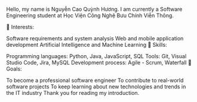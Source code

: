 Hello, my name is Nguyễn Cao Quỳnh Hương. I am currently a Software Engineering student at Học Viện Công Nghệ Bưu Chính Viễn Thông.
 
🔹 Interests:

Software requirements and system analysis Web and mobile application development Artificial Intelligence and Machine Learning 🔹 Skills:

Programming languages: Python, Java, JavaScript, SQL Tools: Git, Visual Studio Code, Jira, MySQL Development process: Agile - Scrum, Waterfall 🔹 Goals:

To become a professional software engineer To contribute to real-world software projects To keep learning about new technologies and trends in the IT industry Thank you for reading my introduction.
